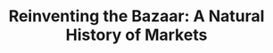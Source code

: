 ---
authors: John McMillan
title: 'Reinventing the Bazaar: A Natural History of Markets'
layout: book
link: false
---